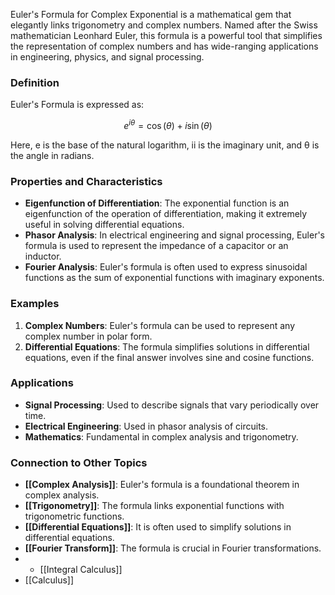 Euler's Formula for Complex Exponential is a mathematical gem that elegantly links trigonometry and complex numbers. Named after the Swiss mathematician Leonhard Euler, this formula is a powerful tool that simplifies the representation of complex numbers and has wide-ranging applications in engineering, physics, and signal processing.

### Definition

Euler's Formula is expressed as:

$$e^{i \theta} = \cos(\theta) + i \sin(\theta)$$

Here, e is the base of the natural logarithm, ii is the imaginary unit, and θ is the angle in radians.

### Properties and Characteristics

- **Eigenfunction of Differentiation**: The exponential function is an eigenfunction of the operation of differentiation, making it extremely useful in solving differential equations.
- **Phasor Analysis**: In electrical engineering and signal processing, Euler's formula is used to represent the impedance of a capacitor or an inductor.
- **Fourier Analysis**: Euler's formula is often used to express sinusoidal functions as the sum of exponential functions with imaginary exponents.

### Examples

1. **Complex Numbers**: Euler's formula can be used to represent any complex number in polar form.
2. **Differential Equations**: The formula simplifies solutions in differential equations, even if the final answer involves sine and cosine functions.

### Applications

- **Signal Processing**: Used to describe signals that vary periodically over time.
- **Electrical Engineering**: Used in phasor analysis of circuits.
- **Mathematics**: Fundamental in complex analysis and trigonometry.

### Connection to Other Topics

- **[[Complex Analysis]]**: Euler's formula is a foundational theorem in complex analysis.
- **[[Trigonometry]]**: The formula links exponential functions with trigonometric functions.
- **[[Differential Equations]]**: It is often used to simplify solutions in differential equations.
- **[[Fourier Transform]]**: The formula is crucial in Fourier transformations.
- - [[Integral Calculus]]
- [[Calculus]]